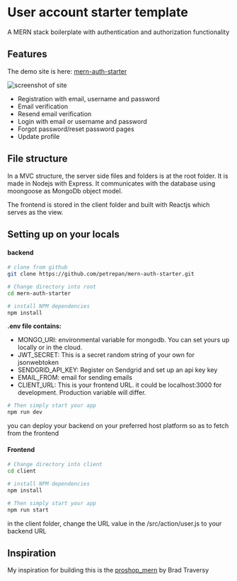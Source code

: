 # User account starter template

A MERN stack boilerplate with authentication and authorization functionality

## Features

The demo site is here: [mern-auth-starter](mern-auth-starter.netlify.app/)

![screenshot of site](https://res.cloudinary.com/petrepan/image/upload/v1606486145/React-App_ilgvek.png)

* Registration with email, username and password
* Email verification
* Resend email verification
* Login with email or username and password
* Forgot password/reset password pages
* Update profile 

## File structure
In a MVC structure, the server side files and folders is at the root folder. It is made in Nodejs with Express. It communicates with the database using moongoose as MongoDb object model.

The frontend is stored in the client folder and built with Reactjs which serves as the view.

## Setting up on your locals

#### backend

```bash
# clone from github
git clone https://github.com/petrepan/mern-auth-starter.git

```
```bash
# Change directory into root
cd mern-auth-starter
```

```bash
# install NPM dependencies
npm install
```
**.env file contains:**
* MONGO_URI: environmental variable for mongodb. You can set yours up locally or in the cloud.
* JWT_SECRET: This is a secret random string of your own for jsonwebtoken
* SENDGRID_API_KEY: Register on Sendgrid and set up an api key key
*  EMAIL_FROM: email for sending emails
* CLIENT_URL: This is your frontend URL. it could be localhost:3000 for development. Production variable will differ.

```bash
# Then simply start your app
npm run dev
```
you can deploy your backend on your preferred host platform so as to fetch from the frontend

#### Frontend

```bash
# Change directory into client
cd client
```
```bash
# install NPM dependencies
npm install
```
```bash
# Then simply start your app
npm run start
```
in the client folder, change the URL value in the /src/action/user.js to your backend URL

## Inspiration
My inspiration for building this is the [proshop_mern](https://github.com/bradtraversy/proshop_mern) by Brad Traversy